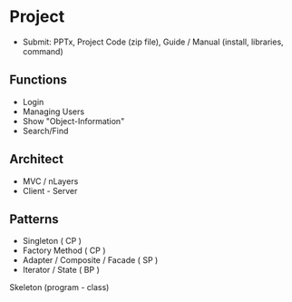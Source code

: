 
# Project

- Submit:  PPTx, Project Code (zip file), Guide / Manual (install, libraries, command) 

## Functions
- Login
- Managing Users
- Show "Object-Information"
- Search/Find

## Architect
- MVC / nLayers
- Client - Server


## Patterns
- Singleton ( CP )  
- Factory Method ( CP )  
- Adapter / Composite / Facade ( SP )  
- Iterator / State ( BP )  
  
Skeleton (program - class)

